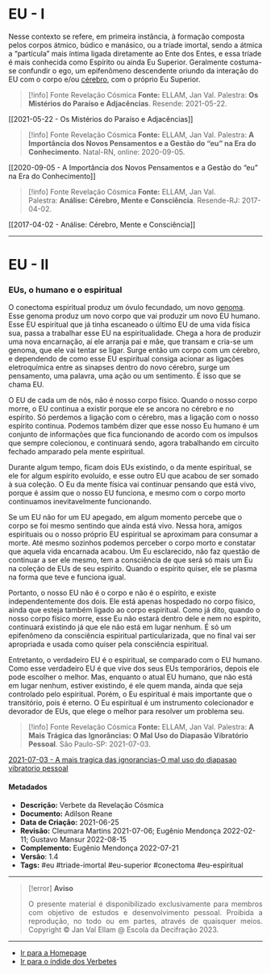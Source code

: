 # EU - I

Nesse contexto se refere, em primeira instância, à formação composta pelos corpos átmico, búdico e manásico, ou a tríade imortal, sendo a átmica a “partícula” mais íntima ligada diretamente ao Ente dos Entes, e essa tríade é mais conhecida como Espírito ou ainda Eu Superior. Geralmente costuma-se confundir o ego, um epifenômeno descendente oriundo da interação do EU com o corpo e/ou [cérebro](Cérebro%20Humano.md), com o próprio Eu Superior.

> [!info] Fonte Revelação Cósmica
> **Fonte:** ELLAM, Jan Val. Palestra: **Os Mistérios do Paraíso e Adjacências**. Resende: 2021-05-22.

[[2021-05-22 - Os Mistérios do Paraíso e Adjacências]]

> [!info] Fonte Revelação Cósmica
> **Fonte:** ELLAM, Jan Val. Palestra: **A Importância dos Novos Pensamentos e a Gestão do “eu” na Era do Conhecimento**. Natal-RN, online: 2020-09-05.

[[2020-09-05 - A Importância dos Novos Pensamentos e a Gestão do “eu” na Era do Conhecimento]]

> [!info] Fonte Revelação Cósmica
> **Fonte:** ELLAM, Jan Val. Palestra: **Análise: Cérebro, Mente e Consciência**. Resende-RJ: 2017-04-02.

[[2017-04-02 - Análise: Cérebro, Mente e Consciência]]

---
# EU - II
### EUs, o humano e o espiritual

O conectoma espiritual produz um óvulo fecundado, um novo [genoma](Genoma.md). Esse genoma produz um novo corpo que vai produzir um novo EU humano. Esse EU espiritual que já tinha escaneado o último EU de uma vida física sua, passa a trabalhar esse EU na espiritualidade. Chega a hora de produzir uma nova encarnação, aí ele arranja pai e mãe, que transam e cria-se um genoma, que ele vai tentar se ligar. Surge então um corpo com um cérebro, e dependendo de como esse EU espiritual consiga acionar as ligações eletroquímica entre as sinapses dentro do novo cérebro, surge um pensamento, uma palavra, uma ação ou um sentimento. É isso que se chama EU.

O EU de cada um de nós, não é nosso corpo físico. Quando o nosso corpo morre, o EU continua a existir porque ele se ancora no cérebro e no espírito. Só perdemos a ligação com o cérebro, mas a ligação com o nosso espírito continua. Podemos também dizer que esse nosso Eu humano é um conjunto de informações que fica funcionando de acordo com os impulsos que sempre colecionou, e continuará sendo, agora trabalhando em circuito fechado amparado pela mente espiritual.

Durante algum tempo, ficam dois EUs existindo, o da mente espiritual, se ele for algum espírito evoluído, e esse outro EU que acabou de ser somado à sua coleção. O Eu da mente física vai continuar pensando que está vivo, porque é assim que o nosso EU funciona, e mesmo com o corpo morto continuamos inevitavelmente funcionando.

Se um EU não for um EU apegado, em algum momento percebe que o corpo se foi mesmo sentindo que ainda está vivo. Nessa hora, amigos espirituais ou o nosso próprio EU espiritual se aproximam para consumar a morte. Até mesmo sozinhos podemos perceber o corpo morto e constatar que aquela vida encarnada acabou. Um Eu esclarecido, não faz questão de continuar a ser ele mesmo, tem a consciência de que será só mais um Eu na coleção de EUs de seu espírito. Quando o espírito quiser, ele se plasma na forma que teve e funciona igual.

Portanto, o nosso EU não é o corpo e não é o espírito, e existe independentemente dos dois. Ele está apenas hospedado no corpo físico, ainda que esteja também ligado ao corpo espiritual. Como já dito, quando o nosso corpo físico morre, esse Eu não estará dentro dele e nem no espírito, continuará existindo já que ele não está em lugar nenhum. É só um epifenômeno da consciência espiritual particularizada, que no final vai ser apropriada e usada como quiser pela consciência espiritual.

Entretanto, o verdadeiro EU é o espiritual, se comparado com o EU humano. Como esse verdadeiro EU é que vive dos seus EUs temporários, depois ele pode escolher o melhor. Mas, enquanto o atual EU humano, que não está em lugar nenhum, estiver existindo, é ele quem manda, ainda que seja controlado pelo espiritual. Porém, o Eu espiritual é mais importante que o transitório, pois é eterno. O Eu espiritual é um instrumento colecionador e devorador de EUs, que elege o melhor para resolver um problema seu.

> [!info] Fonte Revelação Cósmica
> **Fonte:** ELLAM, Jan Val. Palestra: **A Mais Trágica das Ignorâncias: O Mal Uso do Diapasão Vibratório Pessoal**. São Paulo-SP: 2021-07-03.

[2021-07-03 - A mais tragica das ignorancias-O mal uso do diapasao vibratorio pessoal](2021-07-03%20-%20A%20mais%20tragica%20das%20ignorancias-O%20mal%20uso%20do%20diapasao%20vibratorio%20pessoal.md)

#### Metadados

-   **Descrição:** Verbete da Revelação Cósmica
-   **Documento:** Adilson Reane
-   **Data de Criação:** 2021-06-25
-   **Revisão:** Cleumara Martins 2021-07-06; Eugênio Mendonça 2022-02-11; Gustavo Mansur 2022-08-15
-   **Complemento:** Eugênio Mendonça 2022-07-21
-   **Versão**: 1.4
-   **Tags:** #eu #triade-imortal #eu-superior #conectoma #eu-espiritual 

---
> [!error] **Aviso**
> <p align="justify">O presente material é disponibilizado exclusivamente para membros com objetivo de estudos e desenvolvimento pessoal. Proibida a reprodução, no todo ou em partes, através de quaisquer meios. Copyright © Jan Val Ellam @ Escola da Decifração 2023. </p>

---
- [Ir para a Homepage](Homepage.canvas)
- [Ir para o índide dos Verbetes](ÍNDIDE%20GERAL%20DOS%20VERBETES.canvas)